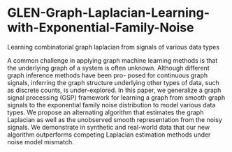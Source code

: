 # GLEN-Graph-Laplacian-Learning-with-Exponential-Family-Noise
Learning combinatorial graph laplacian from signals of various data types

A common challenge in applying graph machine learning methods is that the underlying graph of a system is often unknown. 
Although different graph inference methods have been pro- posed for continuous graph signals, inferring the graph structure underlying other types of data, such as discrete counts, is under-explored. 
In this paper, we generalize a graph signal processing (GSP) framework for learning a graph from smooth graph signals to the exponential family noise distribution to model various data types. 
We propose an alternating algorithm that estimates the graph Laplacian as well as the unobserved smooth representation from the noisy signals. 
We demonstrate in synthetic and real-world data that our new algorithm outperforms competing Laplacian estimation methods under noise model mismatch.
